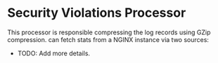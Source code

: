 # Security Violations Processor

This processor is responsible compressing the log records using GZip compression. can fetch stats from a NGINX instance via two sources:  

- TODO: Add more details.

